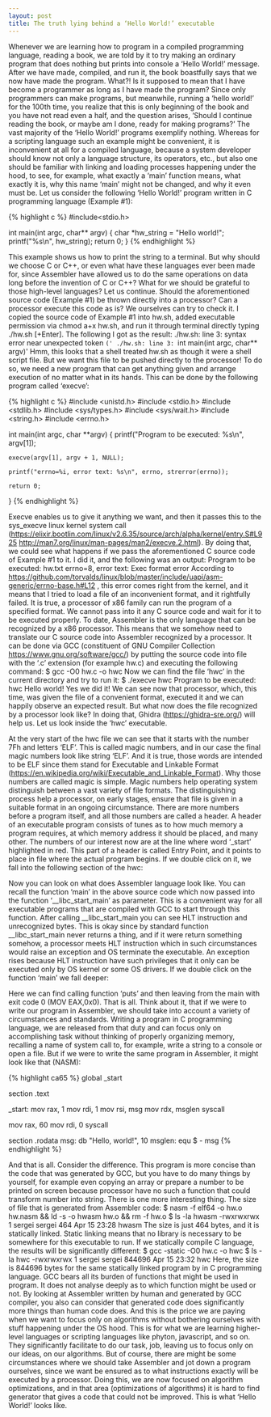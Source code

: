 ```yaml
---
layout: post
title: The truth lying behind a ‘Hello World!’ executable
---
```


Whenever we are learning how to program in a compiled programming language, reading a book, we are told by it to try making an ordinary program that does nothing but prints into console a ‘Hello World!’ message. After we have made, compiled, and run it, the book boastfully says that we now have made the program. What?! Is it supposed to mean that I have become a programmer as long as I have made the program? Since only programmers can make programs, but meanwhile, running a ‘hello world!’ for the 100th time, you realize that this is only beginning of the book and you have not read even a half, and the question arises, ‘Should I continue reading the book, or maybe am I done, ready for making programs?’
The vast majority of the ‘Hello World!’ programs exemplify nothing. Whereas for a scripting language such an example might be convenient, it is inconvenient at all  for a compiled language, because a system developer should know not only a language structure, its operators, etc., but also one should be familiar with linking and loading processes happening under the hood, to see, for example, what exactly a ‘main’ function means, what exactly it is, why this name ‘main’ might not be changed, and why it even must be.
Let us consider the following ‘Hello World!’ program written in C programming language (Example #1):

{% highlight c %}
#include<stdio.h>

int main(int argc, char** argv)
{
    char *hw_string = "Hello world!";
    printf("%s\n", hw_string);
    return 0;
}
{% endhighlight %}

This example shows us how to print the string to a terminal. But why should we choose C or C++, or even what have these languages ever been made for, since Assembler have allowed us to do the same operations on data long before the invention of C or C++? What for we should be grateful to those high-level languages?
Let us continue. Should the aforementioned source code (Example #1) be thrown directly into a processor? Can a processor execute this code as is? We ourselves can try to check it.
I copied the source code of Example #1 into hw.sh, added executable permission via chmod a+x hw.sh, and run it through terminal directly typing ./hw.sh [+Enter]. The following I got as the result:
./hw.sh: line 3: syntax error near unexpected token `('
./hw.sh: line 3: `int main(int argc, char** argv)'
Hmm, this looks that a shell treated hw.sh as though it were a shell script file. But we want this file to be pushed directly to the processor! To do so, we need a new program that can get anything given and arrange execution of no matter what in its hands.
This can be done by the following program called ‘execve’:

{% highlight c %}
#include <unistd.h>
#include <stdio.h>
#include <stdlib.h>
#include <sys/types.h>
#include <sys/wait.h>
#include <string.h>
#include <errno.h>

int main(int argc, char **argv)
{
    printf("Program to be executed: %s\n", argv[1]);

    execve(argv[1], argv + 1, NULL);

    printf("errno=%i, error text: %s\n", errno, strerror(errno));

    return 0;
}
{% endhighlight %}

Execve enables us to give it anything we want, and then it passes this to the sys_execve linux kernel system call (https://elixir.bootlin.com/linux/v2.6.35/source/arch/alpha/kernel/entry.S#L925 http://man7.org/linux/man-pages/man2/execve.2.html). By doing that, we could see what happens if we pass the aforementioned C source code of Example #1 to it.
I did it, and the following was an output:
Program to be executed: hw.txt
errno=8, error text: Exec format error
According to https://github.com/torvalds/linux/blob/master/include/uapi/asm-generic/errno-base.h#L12 , this error comes right from the kernel, and it means that I tried to load a file of an inconvenient format, and it rightfully failed. It is true, a processor of x86 family can run the program of a specified format. We cannot pass into it any C source code and wait for it to be executed properly. To date, Assembler is the only language that can be recognized by a x86 processor.
This means that we somehow need to translate our C source code into Assembler recognized by a processor. It can be done via GCC (constituent of GNU Compiler Collection https://www.gnu.org/software/gcc/) by putting the source code into file with the ‘.c’ extension (for example hw.c) and executing the following command:
$ gcc -O0 hw.c -o hwc
Now we can find the file ‘hwc’ in the current directory and try to run it:
$ ./execve hwc
Program to be executed: hwc
Hello world!
Yes we did it! We can see now that processor, which, this time, was given the file of a convenient format, executed it and we can happily observe an expected result.
But what now does the file recognized by a processor look like?
In doing that, Ghidra (https://ghidra-sre.org/) will help us. Let us look inside the ‘hwc’ executable.
 
At the very start of the hwc file we can see that it starts with the number 7Fh and letters ‘ELF’. This is called magic numbers, and in our case the final magic numbers look like string ‘ELF’. And it is true, those words are intended to be ELF since them stand for Executable and Linkable Format (https://en.wikipedia.org/wiki/Executable_and_Linkable_Format). Why those numbers are called magic is simple. Magic numbers help operating system distinguish between a vast variety of file formats. The distinguishing process help a processor, on early stages, ensure that file is given in a suitable format in an ongoing circumstance. 
There are more numbers before a program itself, and all those numbers are called a header. A header of an executable program consists of tunes as to how much memory a program requires, at which memory address it should be placed, and many other. The numbers of our interest now are at the line where word ‘_start’ highlighted in red. This part of a header is called Entry Point, and it points to place in file where the actual program begins.
If we double click on it, we fall into the following section of the hwc:
 
Now you can look on what does Assembler language look like. You can recall the function ‘main’ in the above source code which now passed into the function  ‘__libc_start_main’ as parameter. This is a convenient way for all executable programs that are compiled with GCC to start through this function.
After calling __libc_start_main you can see HLT instruction and unrecognized bytes. This is okay since by standard function __libc_start_main never returns a thing, and if it were return something somehow, a processor meets HLT instruction which in such circumstances would raise an exception and OS terminate the executable. An exception rises because HLT instruction have such privileges that it only can be executed only by OS kernel or some OS drivers.
If we double click on the function ‘main’ we fall deeper:
 

Here we can find calling function ‘puts’ and then leaving from the main with exit code 0 (MOV EAX,0x0).
That is all. Think about it, that if we were to write our program in Assembler, we should take into account a variety of circumstances and standards. Writing a program in C programming language, we are released from that duty and can focus only on accomplishing task without thinking of properly organizing memory, recalling a name of system call to, for example, write a string to a console or open a file.
But if we were to write the same program in Assembler, it might look like that (NASM):

{% highlight ca65 %}
global _start

section .text

_start:
  mov rax, 1
  mov rdi, 1
  mov rsi, msg
  mov rdx, msglen
  syscall

  mov rax, 60
  mov rdi, 0
  syscall

section .rodata
  msg: db "Hello, world!", 10
  msglen: equ $ - msg
{% endhighlight %}

And that is all. Consider the difference. This program is more concise than the code that was generated by GCC, but you have to do many things by yourself, for example even copying an array or prepare a number to be printed on screen because processor have no such a function that could transform number into string.
There is one more interesting thing. The size of file that is generated from Assembler code:
$ nasm -f elf64 -o hw.o hw.nasm && ld -s -o hwasm hw.o && rm -f hw.o
$ ls -la hwasm
-rwxrwxrwx 1 sergei sergei 464 Apr 15 23:28 hwasm
The size is just 464 bytes, and it is statically linked. Static linking means that no library is necessary to be somewhere for this executable to run. If we statically compile C language, the results will be significantly different:
$ gcc -static -O0 hw.c -o hwc
$ ls -la hwc
-rwxrwxrwx 1 sergei sergei 844696 Apr 15 23:32 hwc
Here, the size is 844696 bytes for the same statically linked program by in C programming language.
GCC bears all its burden of functions that might be used in program. It does not analyse deeply as to which function might be used or not. By looking at Assembler written by human and generated by GCC compiler, you also can consider that generated code does significantly more things than human code does. And this is the price we are paying when we want to focus only on algorithms without bothering ourselves with stuff happening under the OS hood.
This is for what we are learning higher-level languages or scripting languages like phyton, javascript, and so on. They significantly facilitate to do our task, job, leaving us to focus only on our ideas, on our algorithms.
But of course, there are might be some circumstances where we should take Assembler and jot down a program ourselves, since we want be ensured as to what instructions exactly will be executed by a processor. Doing this, we are now focused on algorithm optimizations, and in that area (optimizations of algorithms) it is hard to find generator that gives a code that could not be improved.
This is what ‘Hello World!’ looks like.

